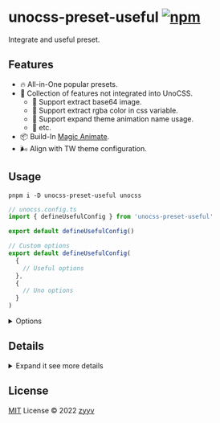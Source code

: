 # unocss-preset-useful [![npm](https://img.shields.io/npm/v/unocss-preset-useful)](https://npmjs.com/package/unocss-preset-useful)

Integrate and useful preset.

## Features
- 🔥 All-in-One popular presets.
- 🚀 Collection of features not integrated into UnoCSS.
  - 🍥 Support extract base64 image.
  - 🎨 Support extract rgba color in css variable.
  - 💜 Support expand theme animation name usage.
  - 🍬 etc.
- 📦 Build-In [Magic Animate](https://github.com/miniMAC/magic).
- 🌬️ Align with TW theme configuration.

## Usage
```shell
pnpm i -D unocss-preset-useful unocss
```

```ts
// unocss.config.ts
import { defineUsefulConfig } from 'unocss-preset-useful'

export default defineUsefulConfig()

// Custom options
export default defineUsefulConfig(
  {
    // Useful options
  },
  {
    // Uno options
  }
)
```

<details>
<summary>Options</summary><br>

```ts
export interface UsefulOptions {
  /**
   * Make all unitilities important.
   *
   * @default false
   */
  important?: boolean

  /**
   * Enable default shortcuts
   *
   * @default true
   */
  enableDefaultShortcuts?: boolean

  /**
   * Enable magic animations
   *
   * @default true
   */
  enableMagicAnimations?: boolean

  /**
   * Extract rgba color in css variable
   *
   * @default false
   */
  unColor?: boolean | string

  /**
   * Improve theme to be more useful, and align with Tailwind theme configuration
   *
   * - Add `animation` to theme, Expand theme animation name usage
   *
   * [ name, duration, timing-function, iteration-count ]
   *
   * @example
   *
   * ```ts
   * theme: {
   *   extend: {
   *     animation: {
   *      shape: 'shape 5s linear infinite'
   *     },
   *     // ...
   *   }
   * }
   * ```
   * You can choose to use special symbols as placeholders, to indicate whether to inject this property into the uno theme
   *
   * - `*` Abandon injection
   * - `+` Injection, but the value is empty
   *
   * @example
   *
   * ```ts
   * theme: {
   *   extend: {
   *     animation: {
   *      foo: 'foo 1s * 3',
   *      bar: 'bar 1s +',
   *     },
   *     // ...
   *   }
   * }
   * ```
   *
   */
  theme?: UsefulTheme

  /**
   * Enable the default preset
   * Only works when `presets` is not specified
   * @default true
   */
  uno?: boolean | PresetUnoOptions

  /**
   * Enable attributify mode and the options of it
   * Only works when `presets` is not specified
   * @default false
   */
  attributify?: boolean | AttributifyOptions

  /**
   * Enable icons preset and the options of it
   * Only works when `presets` is not specified
   * @default false
   */
  icons?: boolean | IconsOptions

  /**
   * Enable webFonts preset and the options of it
   * Only works when `presets` is not specified
   * @default false
   */
  webFonts?: boolean | WebFontsOptions

  /**
   * Enable typography preset and the options of it
   * Only works when `presets` is not specified
   * @default false
   */
  typography?: boolean | TypographyOptions

  /**
   * Enable tagify preset and the options of it
   * Only works when `presets` is not specified
   * @default false
   */
  tagify?: boolean | TagifyOptions

  /**
   * Enable remToPx preset and the options of it
   * Only works when `presets` is not specified
   * @default false
   */
  remToPx?: boolean | RemToPxOptions

  /**
   * Enable scrollbar preset and the options of it
   * Only works when `presets` is not specified
   *
   * See: https://github.com/action-hong/unocss-preset-scrollbar
   *
   * @default false
   */
  scrollbar?: boolean | PresetScrollbarDefaultOption
}
```

<br></details>

## Details

<details>
<summary>Expand it see more details</summary><br>

<slot/>

<br></details>

## License

[MIT](./LICENSE) License © 2022 [zyyv](https://github.com/zyyv)
